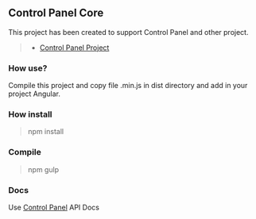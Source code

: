 


## Control Panel Core

This project has been created to support Control Panel and other project.

> - [Control Panel Project](https://github.com/corohsnk/controlpanel)

### How use?

Compile this project and copy file .min.js in dist directory and add in your project Angular.

### <i class="icon-hdd"></i> How install

> npm install

### Compile

> npm gulp

### Docs

Use [Control Panel](https://github.com/corohsnk/controlpanel) API Docs

